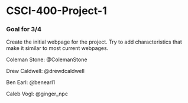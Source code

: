 # CSCI-400-Project-1

<h3>Goal for 3/4</h3>
<p>Create the initial webpage for the project. Try to add characteristics that make it similar
to most current webpages.</p>

<p>Coleman Stone: @ColemanStone</p>
<p>Drew Caldwell: @drewdcaldwell</p>
<p>Ben Earl: @benearl1</p>
<p>Caleb Vogl: @ginger_npc</p>
